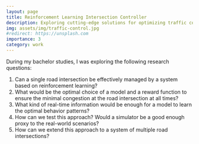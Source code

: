 ```yaml
---
layout: page
title: Reinforcement Learning Intersection Controller
description: Exploring cutting-edge solutions for optimizing traffic control, a fundamental challenge in modern society, using the power of reinforcement learning algorithms
img: assets/img/traffic-control.jpg
#redirect: https://unsplash.com
importance: 3
category: work
---
```


During my bachelor studies, I was exploring the following research questions:

1. Can a single road intersection be effectively managed by a system based on reinforcement learning?
2. What would be the optimal choice of a model and a reward function to ensure the minimal congestion at the road intersection at all times?
3. What kind of real-time information would be enough for a model to learn the optimal behavior patterns?
4. How can we test this approach? Would a simulator be a good enough proxy to the real-world scenarios?
5. How can we extend this approach to a system of multiple road intersections?